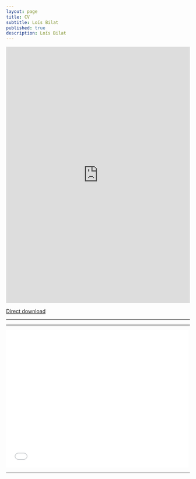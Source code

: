 ```yaml
---
layout: page
title: CV
subtitle: Loïs Bilat
published: true
description: Loïs Bilat
---
```





<embed src="https://drive.google.com/viewerng/
viewer?embedded=true&amp;url=http://bilat.xyz/pdf/cv.pdf" width="100%" height="700" />

[Direct download](http://cv.bilat.xyz)

----------------------

<div id="example1"></div>
<script src="js/pdfobject.js"></script>
<script>PDFObject.embed("pdf/cv.pdf", "#example1");</script>

----------------

<embed src= "pdf/cv.pdf" width= "500" height= "375">

------------------

<object data="pdf/cv.pdf"></object>
